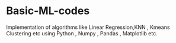 # Basic-ML-codes
Implementation of algorithms like Linear Regression,KNN , Kmeans Clustering etc using Python , Numpy , Pandas , Matplotlib etc.
